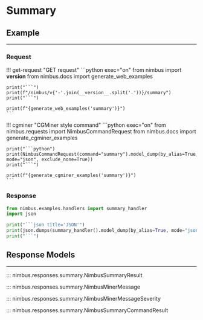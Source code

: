# Summary

## Example
---

### Request
!!! get-request "GET request"
    ```python exec="on"
    from nimbus import __version__
    from nimbus.docs import generate_web_examples

    print("```")
    print(f"/nimbus/v{'-'.join(__version__.split('.'))}/summary")
    print("```")

    print(f"{generate_web_examples('summary')}")
    ```


!!! cgminer "CGMiner style command"
    ```python exec="on"
    from nimbus.requests import NimbusCommandRequest
    from nimbus.docs import generate_cgminer_examples


    print("```python")
    print(NimbusCommandRequest(command="summary").model_dump(by_alias=True, mode="json", exclude_none=True))
    print("```")

    print(f"{generate_cgminer_examples('summary')}")
    ```

### Response
```python exec="on"
from nimbus.examples.handlers import summary_handler
import json

print("```json title='JSON'")
print(json.dumps(summary_handler().model_dump(by_alias=True, mode="json"), indent=4))
print("```")
```


## Response Models
---

::: nimbus.responses.summary.NimbusSummaryResult

::: nimbus.responses.summary.NimbusMinerMessage

::: nimbus.responses.summary.NimbusMinerMessageSeverity

::: nimbus.responses.summary.NimbusSummaryCommandResult
